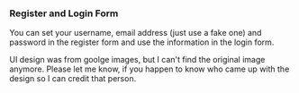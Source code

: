 ### Register and Login Form

You can set your username, email address (just use a fake one) and password
in the register form and use the information in the login form.

UI design was from goolge images, but I can't find the original image anymore.
Please let me know, if you happen to know who came up with the design so I can credit that person.
